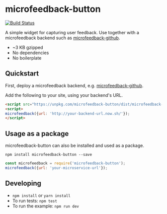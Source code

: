 # microfeedback-button

[![Build Status](https://travis-ci.org/microfeedback/microfeedback-button.svg?branch=master)](https://travis-ci.org/microfeedback/microfeedback-button)

A simple widget for capturing user feedback. Use together with a microfeedback backend such as [microfeedback-github](https://github.com/microfeedback/microfeedback-github).

* ~3 KB gzipped
* No dependencies
* No boilerplate

## Quickstart

First, deploy a microfeedback backend, e.g. [microfeedback-github](https://github.com/microfeedback/microfeedback-github).

Add the following to your site, using your backend's URL.

```html
<script src="https://unpkg.com/microfeedback-button/dist/microfeedback-button.min.js"></script>
<script>
microfeedback({url: 'http://your-backend-url.now.sh/'});
</script>
```

## Usage as a package

microfeedback-button can also be installed and used as a package.

```
npm install microfeedback-button --save
```

```javascript
const microfeedback = require('microfeedback-button');
microfeedback({url: 'your-microservice-url'});
```

## Developing

* `npm install` or `yarn install`
* To run tests: `npm test`
* To run the example: `npm run dev`
